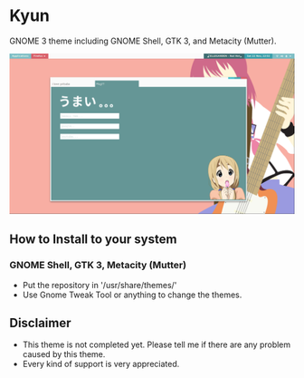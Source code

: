 # Kyun
GNOME 3 theme including GNOME Shell, GTK 3, and Metacity (Mutter).

![Screenshot](Kyun.png)

## How to Install to your system
### GNOME Shell, GTK 3, Metacity (Mutter)
* Put the repository in '/usr/share/themes/'
* Use Gnome Tweak Tool or anything to change the themes.

## Disclaimer
* This theme is not completed yet. Please tell me if there are any problem caused by this theme.
* Every kind of support is very appreciated.
